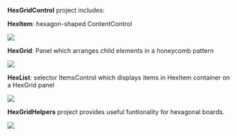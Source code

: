 **HexGridControl** project includes:

**HexItem**: hexagon-shaped ContentControl

![](https://github.com/AlexanderSharykin/HexGrid/blob/master/Screenshots/HexItem.png)

**HexGrid**: Panel which arranges child elements in a honeycomb pattern

![](https://github.com/AlexanderSharykin/HexGrid/blob/master/Screenshots/HexGrid.png)

**HexList**: selector ItemsControl which displays items in HexItem container on a HexGrid panel

![](https://github.com/AlexanderSharykin/HexGrid/blob/master/Screenshots/HexList.png)

**HexGridHelpers** project provides useful funtionality for hexagonal boards.

![](https://github.com/AlexanderSharykin/HexGrid/blob/master/Screenshots/HexDirections.png)
